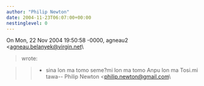 ```yaml
---
author: "Philip Newton"
date: 2004-11-23T06:07:00+00:00
nestinglevel: 0
---
```

On Mon, 22 Nov 2004 19:50:58 -0000, agneau2 <[agneau.belanyek@virgin.net](mailto://agneau.belanyek@virgin.net)\
> wrote:

>> - sina lon ma tomo seme?mi lon ma tomo Anpu lon ma Tosi.mi tawa--
Philip Newton <[philip.newton@gmail.com](mailto://philip.newton@gmail.com)\
>